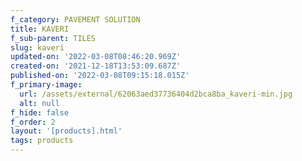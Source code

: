 ```yaml
---
f_category: PAVEMENT SOLUTION
title: KAVERI
f_sub-parent: TILES
slug: kaveri
updated-on: '2022-03-08T08:46:20.969Z'
created-on: '2021-12-18T13:53:09.687Z'
published-on: '2022-03-08T09:15:18.015Z'
f_primary-image:
  url: /assets/external/62063aed37736404d2bca8ba_kaveri-min.jpg
  alt: null
f_hide: false
f_order: 2
layout: '[products].html'
tags: products
---
```



